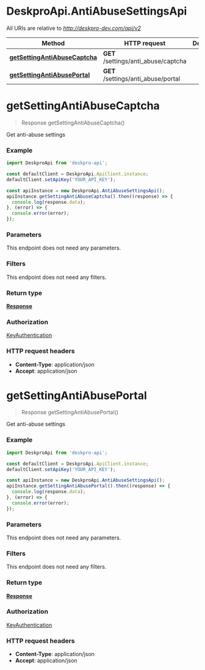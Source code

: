 # DeskproApi.AntiAbuseSettingsApi

All URIs are relative to *http://deskpro-dev.com/api/v2*

Method | HTTP request | Description
------------- | ------------- | -------------
[**getSettingAntiAbuseCaptcha**](AntiAbuseSettingsApi.md#getSettingAntiAbuseCaptcha) | **GET** /settings/anti_abuse/captcha | 
[**getSettingAntiAbusePortal**](AntiAbuseSettingsApi.md#getSettingAntiAbusePortal) | **GET** /settings/anti_abuse/portal | 


<a name="getSettingAntiAbuseCaptcha"></a>
# **getSettingAntiAbuseCaptcha**
> Response getSettingAntiAbuseCaptcha()



Get anti-abuse settings

### Example
```javascript
import DeskproApi from 'deskpro-api';

const defaultClient = DeskproApi.ApiClient.instance;
defaultClient.setApiKey('YOUR_API_KEY');

const apiInstance = new DeskproApi.AntiAbuseSettingsApi();
apiInstance.getSettingAntiAbuseCaptcha().then((response) => {
  console.log(response.data);
}, (error) => {
  console.error(error);
});

```

### Parameters
This endpoint does not need any parameters.


### Filters
This endpoint does not need any filters.


### Return type

[**Response**](Response.md)

### Authorization

[KeyAuthentication](../README.md#KeyAuthentication)

### HTTP request headers

 - **Content-Type**: application/json
 - **Accept**: application/json

<a name="getSettingAntiAbusePortal"></a>
# **getSettingAntiAbusePortal**
> Response getSettingAntiAbusePortal()



Get anti-abuse settings

### Example
```javascript
import DeskproApi from 'deskpro-api';

const defaultClient = DeskproApi.ApiClient.instance;
defaultClient.setApiKey('YOUR_API_KEY');

const apiInstance = new DeskproApi.AntiAbuseSettingsApi();
apiInstance.getSettingAntiAbusePortal().then((response) => {
  console.log(response.data);
}, (error) => {
  console.error(error);
});

```

### Parameters
This endpoint does not need any parameters.


### Filters
This endpoint does not need any filters.


### Return type

[**Response**](Response.md)

### Authorization

[KeyAuthentication](../README.md#KeyAuthentication)

### HTTP request headers

 - **Content-Type**: application/json
 - **Accept**: application/json

